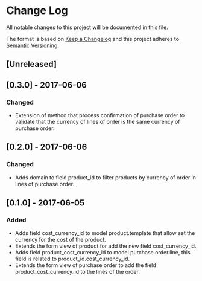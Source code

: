 # Change Log
All notable changes to this project will be documented in this file.

The format is based on [Keep a Changelog](http://keepachangelog.com/)
and this project adheres to [Semantic Versioning](http://semver.org/).

## [Unreleased]


## [0.3.0] - 2017-06-06
### Changed
- Extension of method that process confirmation of purchase order to validate that the currency of lines of order is the same currency of purchase order.

## [0.2.0] - 2017-06-06
### Changed
- Adds domain to field product_id to filter products by currency of order in lines of purchase order.

## [0.1.0] - 2017-06-05
### Added
- Adds field cost_currency_id to model product.template that allow set the currency for the cost of the product.
- Extends the form view of product for add the new field cost_currency_id.
- Adds field product_cost_currency_id to model purchase.order.line, this field is related to product_id.cost_currency_id.
- Extends the form view of purchase order to add the field product_cost_currency_id to the lines of the order.
